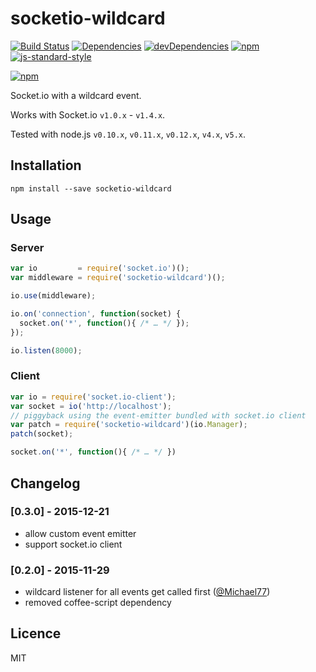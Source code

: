 socketio-wildcard
=================

[![Build Status](https://img.shields.io/travis/hden/socketio-wildcard.svg)](https://travis-ci.org/hden/socketio-wildcard)
[![Dependencies](https://img.shields.io/david/hden/socketio-wildcard.svg)](https://david-dm.org/hden/socketio-wildcard)
[![devDependencies](https://img.shields.io/david/dev/hden/socketio-wildcard.svg)](https://david-dm.org/hden/socketio-wildcard#info=devDependencies)
[![npm](https://img.shields.io/npm/dm/socketio-wildcard.svg)](https://www.npmjs.com/package/socketio-wildcard)
[![js-standard-style](https://img.shields.io/badge/code%20style-standard-brightgreen.svg)](http://standardjs.com/)

[![npm](https://nodei.co/npm-dl/socketio-wildcard.png?height=3)](https://nodei.co/npm/socketio-wildcard/)

Socket.io with a wildcard event.

Works with Socket.io `v1.0.x` - `v1.4.x`.

Tested with node.js `v0.10.x`, `v0.11.x`, `v0.12.x`, `v4.x`, `v5.x`.

Installation
------------

    npm install --save socketio-wildcard


Usage
-----

### Server

```js
var io         = require('socket.io')();
var middleware = require('socketio-wildcard')();

io.use(middleware);

io.on('connection', function(socket) {
  socket.on('*', function(){ /* … */ });
});

io.listen(8000);
```

### Client

```js
var io = require('socket.io-client');
var socket = io('http://localhost');
// piggyback using the event-emitter bundled with socket.io client
var patch = require('socketio-wildcard')(io.Manager);
patch(socket);

socket.on('*', function(){ /* … */ })
```

Changelog
---------

### [0.3.0] - 2015-12-21
- allow custom event emitter
- support socket.io client

### [0.2.0] - 2015-11-29
- wildcard listener for all events get called first ([@Michael77](https://github.com/Michael77))
- removed coffee-script dependency

Licence
-------
MIT
